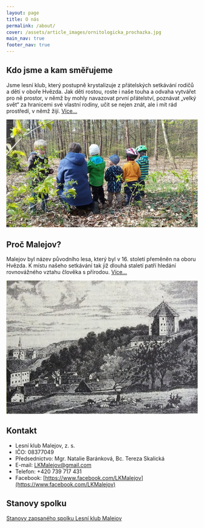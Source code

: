 ```yaml
---
layout: page
title: O nás
permalink: /about/
cover: /assets/article_images/ornitologicka_prochazka.jpg
main_nav: true
footer_nav: true
---
```


Kdo jsme a kam směřujeme
------------------------

Jsme lesní klub, který postupně krystalizuje z přátelských setkávání rodičů a dětí v oboře Hvězda. Jak děti rostou, roste i naše touha a odvaha vytvářet pro ně prostor, v němž by mohly navazovat první přátelství, poznávat „velký svět“ za hranicemi své vlastní rodiny, učit se nejen znát, ale i mít rád prostředí, v němž žijí.
[Více...](../kdo-jsme/)

![Ornitologická procházka](/assets/article_images/ornitologicka_prochazka.jpg)


Proč Malejov?
-------------

Malejov byl název původního lesa, který byl v 16. století přeměněn na oboru Hvězda. K místu našeho setkávání tak již dlouhá staletí patří hledání rovnovážného vztahu člověka s přírodou.
[Více...](../malejov/)

![Letohrádek hvězda](/assets/article_images/hvezda_letohradek.jpg)


Kontakt
-------

- Lesní klub Malejov, z. s.
- IČO: 08377049
- Předsednictvo: Mgr. Natalie Baránková, Bc. Tereza Skalická
- E-mail: [LKMalejov@gmail.com](mailto:LKMalejov@gmail.com)
- Telefon: +420 739 717 431
- Facebook: [https://www.facebook.com/LKMalejov](https://www.facebook.com/LKMalejov)


Stanovy spolku
--------------

[Stanovy zapsaného spolku Lesní klub Malejov](../stanovy/)
